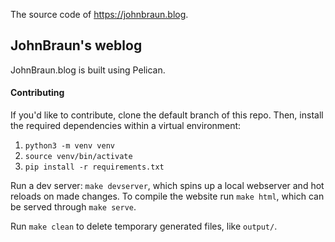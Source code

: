 The source code of https://johnbraun.blog.

## JohnBraun's weblog
JohnBraun.blog is built using Pelican.

#### Contributing
If you'd like to contribute, clone the default branch of this repo.
Then, install the required dependencies within a virtual environment:
1. `python3 -m venv venv`
1. `source venv/bin/activate`
1. `pip install -r requirements.txt`

Run a dev server: `make devserver`, which spins up a local webserver and hot reloads on made changes.
To compile the website run `make html`, which can be served through `make serve`.

Run `make clean` to delete temporary generated files, like `output/`.
